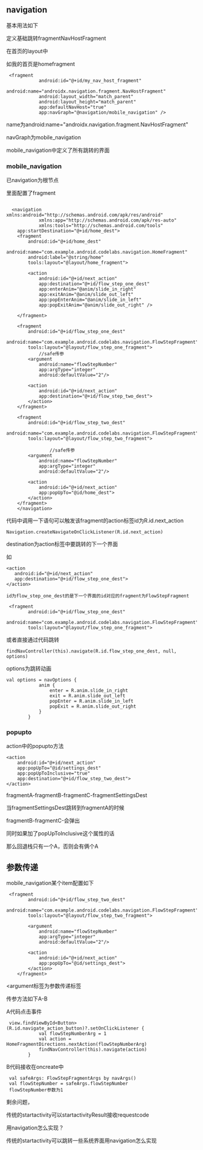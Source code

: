 ## navigation

基本用法如下

定义基础跳转fragmentNavHostFragment

在首页的layout中

如我的首页是homefragment

```
 <fragment
            android:id="@+id/my_nav_host_fragment"
            android:name="androidx.navigation.fragment.NavHostFragment"
            android:layout_width="match_parent"
            android:layout_height="match_parent"
            app:defaultNavHost="true"
            app:navGraph="@navigation/mobile_navigation" />
```



name为android:name="androidx.navigation.fragment.NavHostFragment"

navGraph为mobile_navigation

mobile_navigation中定义了所有跳转的界面



### mobile_navigation

已navigation为根节点

里面配置了fragment

```
  
  <navigation xmlns:android="http://schemas.android.com/apk/res/android"
            xmlns:app="http://schemas.android.com/apk/res-auto"
            xmlns:tools="http://schemas.android.com/tools"
    app:startDestination="@+id/home_dest">
    <fragment
        android:id="@+id/home_dest"
        android:name="com.example.android.codelabs.navigation.HomeFragment"
        android:label="@string/home"
        tools:layout="@layout/home_fragment">

        <action
            android:id="@+id/next_action"
            app:destination="@+id/flow_step_one_dest"
            app:enterAnim="@anim/slide_in_right"
            app:exitAnim="@anim/slide_out_left"
            app:popEnterAnim="@anim/slide_in_left"
            app:popExitAnim="@anim/slide_out_right" />

    </fragment>

    <fragment
        android:id="@+id/flow_step_one_dest"
        android:name="com.example.android.codelabs.navigation.FlowStepFragment"
        tools:layout="@layout/flow_step_one_fragment">
        	//safe传参
        <argument
            android:name="flowStepNumber"
            app:argType="integer"
            android:defaultValue="2"/>

        <action
            android:id="@+id/next_action"
            app:destination="@+id/flow_step_two_dest">
        </action>
    </fragment>

    <fragment
        android:id="@+id/flow_step_two_dest"
        android:name="com.example.android.codelabs.navigation.FlowStepFragment"
        tools:layout="@layout/flow_step_two_fragment">

				//safe传参
        <argument
            android:name="flowStepNumber"
            app:argType="integer"
            android:defaultValue="2"/>

        <action
            android:id="@+id/next_action"
            app:popUpTo="@id/home_dest">
        </action>
    </fragment>
    </navigation>
```

代码中调用一下语句可以触发该fragment的action标签id为R.id.next_action

```
Navigation.createNavigateOnClickListener(R.id.next_action)
```

destination为action标签中要跳转的下一个界面

如

```
<action
   android:id="@+id/next_action"
   app:destination="@+id/flow_step_one_dest">
</action>
        
id为flow_step_one_dest的是下一个界面的id对应的fragment为FlowStepFragment

 <fragment
        android:id="@+id/flow_step_one_dest"
        android:name="com.example.android.codelabs.navigation.FlowStepFragment"
        tools:layout="@layout/flow_step_one_fragment">
```

或者直接通过代码跳转

```
findNavController(this).navigate(R.id.flow_step_one_dest, null, options)
```

options为跳转动画

```
val options = navOptions {
            anim {
                enter = R.anim.slide_in_right
                exit = R.anim.slide_out_left
                popEnter = R.anim.slide_in_left
                popExit = R.anim.slide_out_right
            }
        }
```

### popupto

action中的popupto方法

```
<action
    android:id="@+id/next_action"
    app:popUpTo="@id/settings_dest"
    app:popUpToInclusive="true"
    app:destination="@+id/flow_step_two_dest">
</action>
```

fragmentA-fragmentB-fragmentC-fragmentSettingsDest

当fragmentSettingsDest跳转到fragmentA的时候

fragmentB-fragmentC-会弹出

同时如果加了popUpToInclusive这个属性的话

那么回退栈只有一个A，否则会有俩个A



## 参数传递

mobile_navigation某个item配置如下

```
 <fragment
        android:id="@+id/flow_step_two_dest"
        android:name="com.example.android.codelabs.navigation.FlowStepFragment"
        tools:layout="@layout/flow_step_two_fragment">

        <argument
            android:name="flowStepNumber"
            app:argType="integer"
            android:defaultValue="2"/>

        <action
            android:id="@+id/next_action"
            app:popUpTo="@id/settings_dest">
        </action>
    </fragment>
```



 <argument标签为参数传递标签

传参方法如下A-B

A代码点击事件

```
 view.findViewById<Button>(R.id.navigate_action_button)?.setOnClickListener {
            val flowStepNumberArg = 1
            val action = HomeFragmentDirections.nextAction(flowStepNumberArg)
            findNavController(this).navigate(action)
        }
```

B代码接收在oncreate中

```
 val safeArgs: FlowStepFragmentArgs by navArgs()
 val flowStepNumber = safeArgs.flowStepNumber
 flowStepNumber参数为1
```



剩余问题，

传统的startactivity可以startactivityResult接收requestcode

用navigation怎么实现？

传统的startactivity可以跳转一些系统界面用navigation怎么实现